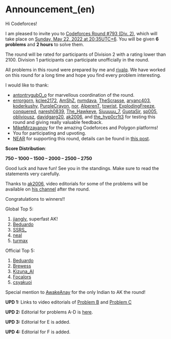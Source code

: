 # Announcement_(en)

Hi Codeforces!

I am pleased to invite you to [Codeforces Round #793 (Div. 2)](https://codeforces.com/contest/1682 "Adhocforces Round"), which will take place on [Sunday, May 22, 2022 at 20:35UTC+6](https://codeforces.com/https://www.timeanddate.com/worldclock/fixedtime.html?day=22&month=5&year=2022&hour=17&min=35&sec=0&p1=166). You will be given **6 problems** and **2 hours** to solve them. 

The round will be rated for participants of Division 2 with a rating lower than 2100. Division 1 participants can participate unofficially in the round.

All problems in this round were prepared by me and [rivalq](https://codeforces.com/profile/rivalq "Grandmaster rivalq"). We have worked on this round for a long time and hope you find every problem interesting.

I would like to thank:

 * [antontrygubO_o](https://codeforces.com/profile/antontrygubO_o "International Grandmaster antontrygubO_o") for marvellous coordination of the round.
* [errorgorn](https://codeforces.com/profile/errorgorn "International Grandmaster errorgorn"), [kclee2172](https://codeforces.com/profile/kclee2172 "International Grandmaster kclee2172"), [AmShZ](https://codeforces.com/profile/AmShZ "Grandmaster AmShZ"), [nvmdava](https://codeforces.com/profile/nvmdava "Grandmaster nvmdava"), [TheScrasse](https://codeforces.com/profile/TheScrasse "Grandmaster TheScrasse"), [aryanc403](https://codeforces.com/profile/aryanc403 "Grandmaster aryanc403"), [koderkushy](https://codeforces.com/profile/koderkushy "Master koderkushy"), [PurpleCrayon](https://codeforces.com/profile/PurpleCrayon "Master PurpleCrayon"), [nor](https://codeforces.com/profile/nor "Master nor"), [AlperenT](https://codeforces.com/profile/AlperenT "Master AlperenT"), [towrist](https://codeforces.com/profile/towrist "Master towrist"), [ExplodingFreeze](https://codeforces.com/profile/ExplodingFreeze "Candidate Master ExplodingFreeze"), [conquered](https://codeforces.com/profile/conquered "Candidate Master conquered"), [naresh0839](https://codeforces.com/profile/naresh0839 "Candidate Master naresh0839"), [The_Hawkeye](https://codeforces.com/profile/The_Hawkeye "Candidate Master The_Hawkeye"), [Siuuuuu_7](https://codeforces.com/profile/Siuuuuu_7 "Candidate Master Siuuuuu_7"), [GuptaSir](https://codeforces.com/profile/GuptaSir "Candidate Master GuptaSir"), [sp005](https://codeforces.com/profile/sp005 "Expert sp005"), [obliviousz](https://codeforces.com/profile/obliviousz "Expert obliviousz"), [davidgarg20](https://codeforces.com/profile/davidgarg20 "Specialist davidgarg20"), [ak2006](https://codeforces.com/profile/ak2006 "Specialist ak2006"), and [the_hyp0cr1t3](https://codeforces.com/profile/the_hyp0cr1t3 "Pupil the_hyp0cr1t3") for testing this round and giving really valuable feedback.
* [MikeMirzayanov](https://codeforces.com/profile/MikeMirzayanov "Headquarters, MikeMirzayanov") for the amazing Codeforces and Polygon platforms!
* You for participating and upvoting.
* [NEAR](https://codeforces.com/https://near.org/) for supporting this round, details can be found in [this post](https://codeforces.com/blog/entry/101398).

**Score Distribution**:

**750 – 1000 – 1500 – 2000 – 2500 – 2750**

Good luck and have fun! See you in the standings. Make sure to read the statements very carefully.

Thanks to [ak2006](https://codeforces.com/profile/ak2006 "Specialist ak2006"), video editorials for some of the problems will be available on [his channel](https://codeforces.com/https://www.youtube.com/channel/UCnZ5rC2_JY0EuYMGMiAbISg) after the round.

Congratulations to winners!!

Global Top 5:

 1. [jiangly](https://codeforces.com/profile/jiangly "Legendary Grandmaster jiangly"), superfast AK!
2. [Beduardo](https://codeforces.com/profile/Beduardo "Specialist Beduardo")
3. [SSRS_](https://codeforces.com/profile/SSRS_ "International Grandmaster SSRS_")
4. [neal](https://codeforces.com/profile/neal "Legendary Grandmaster neal")
5. [turmax](https://codeforces.com/profile/turmax "International Grandmaster turmax")

Official Top 5:

 1. [Beduardo](https://codeforces.com/profile/Beduardo "Specialist Beduardo")
2. [Brewess](https://codeforces.com/profile/Brewess "Newbie Brewess")
3. [Kizuna_AI](https://codeforces.com/profile/Kizuna_AI "Expert Kizuna_AI")
4. [Focalors](https://codeforces.com/profile/Focalors "Newbie Focalors")
5. [csyakuoi](https://codeforces.com/profile/csyakuoi "Expert csyakuoi")

Special mention to [AwakeAnay](https://codeforces.com/profile/AwakeAnay "International Master AwakeAnay") for the only Indian to AK the round! 

**UPD 1:** Links to video editorials of [Problem B](https://codeforces.com/https://youtu.be/zpZe1TzRiyw) and [Problem C](https://codeforces.com/https://youtu.be/KDnZ_6PN-pE)

**UPD 2:** Editorial for problems A-D is [here](Tutorial_(en).md).

**UPD 3:** Editorial for E is added.

**UPD 4:** Editorial for F is added.

